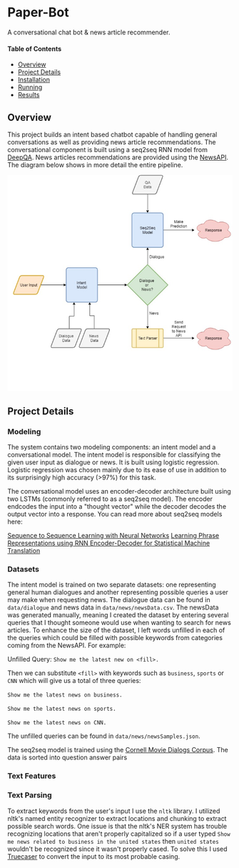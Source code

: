 # Paper-Bot
A conversational chat bot &amp; news article recommender.

#### Table of Contents
* [Overview](#overview)
* [Project Details](#details)
* [Installation](#installation)
* [Running](#running)
* [Results](#results)

## Overview

This project builds an intent based chatbot capable of handling general conversations as well as providing news article recommendations. The conversational component is built using a seq2seq RNN model from [DeepQA](https://github.com/Conchylicultor/DeepQA). News articles recommendations are provided using the [NewsAPI](https://newsapi.org/). The diagram below shows in more detail the entire pipeline.

![alt tag](pipeline.jpg)

## Project Details

### Modeling

The system contains two modeling components: an intent model and a conversational model. The intent model is responsible for classifying the given user input as dialogue or news. It is built using logistic regression. Logistic regression was chosen mainly due to its ease of use in addition to its surprisingly high accuracy (>97%) for this task. 

The conversational model uses an encoder-decoder architecture built using two LSTMs (commonly referred to as a seq2seq model). The encoder endcodes the input into a "thought vector" while the decoder decodes the output vector into a response. You can read more about seq2seq models here: 

[Sequence to Sequence Learning with Neural Networks](https://arxiv.org/abs/1409.3215)
[Learning Phrase Representations using RNN Encoder-Decoder for Statistical Machine Translation](https://arxiv.org/abs/1406.1078)

### Datasets

The intent model is trained on two separate datasets: one representing general human dialogues and another representing possible queries a user may make when requesting news. The dialogue data can be found in `data/dialogue` and news data in `data/news/newsData.csv`. The newsData was generated manually, meaning I created the dataset by entering several queries that I thought someone would use when wanting to search for news articles. To enhance the size of the dataset, I left words unfilled in each of the queries which could be filled with possible keywords from categories coming from the NewsAPI. For example:

Unfilled Query: `Show me the latest new on <fill>.`

Then we can substitute `<fill>` with keywords such as `business`, `sports` or `CNN` which will give us a total of three queries:

`Show me the latest news on business.`

`Show me the latest news on sports.`

`Show me the latest news on CNN.`

The unfilled queries can be found in  `data/news/newsSamples.json`.

The seq2seq model is trained using the [Cornell Movie Dialogs Corpus](http://www.cs.cornell.edu/~cristian/Cornell_Movie-Dialogs_Corpus.html). The data is sorted into question answer pairs 

### Text Features



### Text Parsing
To extract keywords from the user's input I use the `nltk` library. I utilized nltk's named entity recognizer to extract locations and chunking to extract possible search words. One issue is that the nltk's NER system has trouble recognizing locations that aren't properly capitalized so if a user typed `Show me news related to business in the united states` then `united states` wouldn't be recognized since it wasn't properly cased. To solve this I used [Truecaser](https://github.com/nreimers/truecaser) to convert the input to its most probable casing.
